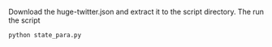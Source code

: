 Download the huge-twitter.json and extract it to the script directory. The run the script
```python
python state_para.py
```
